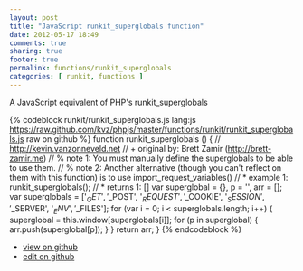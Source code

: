 ```yaml
---
layout: post
title: "JavaScript runkit_superglobals function"
date: 2012-05-17 18:49
comments: true
sharing: true
footer: true
permalink: functions/runkit_superglobals
categories: [ runkit, functions ]
---
```

A JavaScript equivalent of PHP's runkit_superglobals
<!-- more -->
{% codeblock runkit/runkit_superglobals.js lang:js https://raw.github.com/kvz/phpjs/master/functions/runkit/runkit_superglobals.js raw on github %}
function runkit_superglobals () {
    // http://kevin.vanzonneveld.net
    // +   original by: Brett Zamir (http://brett-zamir.me)
    // %          note 1: You must manually define the superglobals to be able to use them.
    // %          note 2: Another alternative (though you can't reflect on them with this function) is to use import_request_variables()
    // *     example 1: runkit_superglobals();
    // *     returns 1: []
    var superglobal = {},
        p = '',
        arr = [];
    var superglobals = ['$_GET', '$_POST', '$_REQUEST', '$_COOKIE', '$_SESSION', '$_SERVER', '$_ENV', '$_FILES'];
    for (var i = 0; i < superglobals.length; i++) {
        superglobal = this.window[superglobals[i]];
        for (p in superglobal) {
            arr.push(superglobal[p]);
        }
    }
    return arr;
}
{% endcodeblock %}
<ul>
 <li><a href="https://github.com/kvz/phpjs/blob/master/functions/runkit/runkit_superglobals.js">view on github</a></li>
 <li><a href="https://github.com/kvz/phpjs/edit/master/functions/runkit/runkit_superglobals.js">edit on github</a></li>
</ul>
